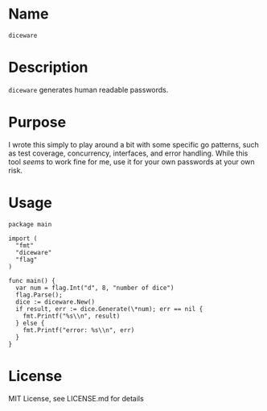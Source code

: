 # Name

`diceware`

# Description

`diceware` generates human readable passwords.

# Purpose

I wrote this simply to play around a bit with some specific go patterns, such
as test coverage, concurrency, interfaces, and error handling.  While this
tool _seems_ to work fine for me, use it for your own passwords at your own
risk.

# Usage

    package main

    import (
      "fmt"
      "diceware"
      "flag"
    )

    func main() {
      var num = flag.Int("d", 8, "number of dice")
      flag.Parse();
      dice := diceware.New()
      if result, err := dice.Generate(\*num); err == nil {
        fmt.Printf("%s\\n", result)
      } else {
        fmt.Printf("error: %s\\n", err)
      }
    }

# License

MIT License, see LICENSE.md for details
